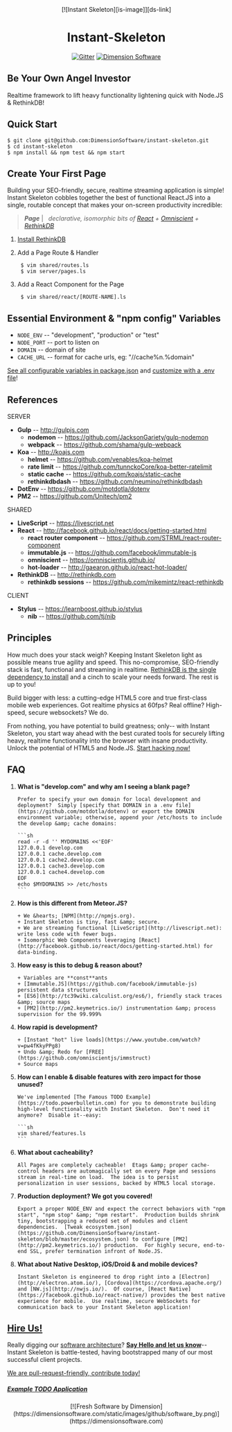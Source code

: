 <center>
[![Instant Skeleton][is-image]][ds-link]

Instant-Skeleton
================
[![Gitter][gitter-image]][gitter-link] [![Dimension Software][html5-image]][ds-link]
</center>

Be Your Own Angel Investor
--------------------------
Realtime framework to lift heavy functionality lightening quick with Node.JS &amp; RethinkDB!

## Quick Start

    $ git clone git@github.com:DimensionSoftware/instant-skeleton.git
    $ cd instant-skeleton
    $ npm install && npm test && npm start

## Create Your First Page

Building your SEO-friendly, secure, realtime streaming application is simple!  Instant Skeleton cobbles together the best of functional React.JS into a single, routable concept that makes your on-screen productivity incredible:

>  ***Page*** | &nbsp; *declarative, isomorphic bits of
[React](http://facebook.github.io/react/docs/getting-started.html) + [Omniscient](https://omniscientjs.github.io/) + [RethinkDB](http://www.rethinkdb.com/api/javascript/)*

1. [Install RethinkDB](http://rethinkdb.com/docs/install/)

2. Add a Page Route &amp; Handler

        $ vim shared/routes.ls
        $ vim server/pages.ls

3. Add a React Component for the Page

        $ vim shared/react/[ROUTE-NAME].ls

## Essential Environment &amp; "npm config" Variables
* `NODE_ENV`  -- "development", "production" or "test"
* `NODE_PORT` -- port to listen on
* `DOMAIN`    -- domain of site
* `CACHE_URL` -- format for cache urls, eg: "//cache%n.%domain"

[See all configurable variables in package.json](https://github.com/DimensionSoftware/instant-skeleton/blob/master/package.json#L50-L87) and [customize with a .env file](https://github.com/motdotla/dotenv)!

## References

SERVER

* **Gulp** -- http://gulpjs.com
    * **nodemon** --  https://github.com/JacksonGariety/gulp-nodemon
    * **webpack** -- https://github.com/shama/gulp-webpack
* **Koa** -- http://koajs.com
    * **helmet** -- https://github.com/venables/koa-helmet
    * **rate limit** -- https://github.com/tunnckoCore/koa-better-ratelimit
    * **static cache** -- https://github.com/koajs/static-cache
    * **rethinkdbdash** -- https://github.com/neumino/rethinkdbdash
* **DotEnv** -- https://github.com/motdotla/dotenv
* **PM2** -- https://github.com/Unitech/pm2

SHARED

* **LiveScript** -- https://livescript.net
* **React** -- http://facebook.github.io/react/docs/getting-started.html
    * **react router component** -- https://github.com/STRML/react-router-component
    * **immutable.js** -- https://github.com/facebook/immutable-js
    * **omniscient** -- https://omniscientjs.github.io/
    * **hot-loader** -- http://gaearon.github.io/react-hot-loader/
* **RethinkDB** -- http://rethinkdb.com
    * **rethinkdb sessions** -- https://github.com/mikemintz/react-rethinkdb

CLIENT

* **Stylus** -- https://learnboost.github.io/stylus
    * **nib** -- https://github.com/tj/nib

## Principles

How much does your stack weigh?  Keeping Instant Skeleton light as possible means true agility and speed.  This no-compromise, SEO-friendly stack is fast, functional and streaming in realtime.  [RethinkDB is the single dependency to install](http://rethinkdb.com/docs/install/) and a cinch to scale your needs forward.  The rest is up to you!

Build bigger with less: a cutting-edge HTML5 core and true first-class mobile web experiences.  Got realtime physics at 60fps?  Real offline?  High-speed, secure websockets?  We do.

From nothing, you have potential to build greatness; only-- with Instant Skeleton, you start way ahead with the best
curated tools for securely lifting heavy, realtime functionality into the browser with insane productivity.  Unlock the
potential of HTML5 and Node.JS.  [Start hacking now!](https://github.com/DimensionSoftware/instant-skeleton/fork)

## FAQ

1. **What is "develop.com" and why am I seeing a blank page?**

       Prefer to specify your own domain for local development and deployment?  Simply [specify that DOMAIN in a .env file](https://github.com/motdotla/dotenv) or export the DOMAIN environment variable; otherwise, append your /etc/hosts to include the develop &amp; cache domains:

       ```sh
       read -r -d '' MYDOMAINS <<'EOF'
       127.0.0.1 develop.com
       127.0.0.1 cache.develop.com
       127.0.0.1 cache2.develop.com
       127.0.0.1 cache3.develop.com
       127.0.0.1 cache4.develop.com
       EOF
       echo $MYDOMAINS >> /etc/hosts
       ```

2. **How is this different from Meteor.JS?**

       + We &hearts; [NPM](http://npmjs.org).
       + Instant Skeleton is tiny, fast &amp; secure.
       + We are streaming functional [LiveScript](http://livescript.net): write less code with fewer bugs.
       + Isomorphic Web Components leveraging [React](http://facebook.github.io/react/docs/getting-started.html) for data-binding.

3. **How easy is this to debug &amp; reason about?**

       + Variables are **const**ants
       + [Immutable.JS](https://github.com/facebook/immutable-js) persistent data structures
       + [ES6](http://tc39wiki.calculist.org/es6/), friendly stack traces &amp; source maps
       + [PM2](http://pm2.keymetrics.io/) instrumentation &amp; process supervision for the 99.999%

4. **How rapid is development?**

       + [Instant "hot" live loads](https://www.youtube.com/watch?v=pw4fKkyPPg8)
       + Undo &amp; Redo for [FREE](https://github.com/omniscientjs/immstruct)
       + Source maps

5. **How can I enable &amp; disable features with zero impact for those unused?**

       We've implemented [The Famous TODO Example](https://todo.powerbulletin.com) for you to demonstrate building high-level functionality with Instant Skeleton.  Don't need it anymore?  Disable it--easy:

       ```sh
       vim shared/features.ls
       ```

6. **What about cacheability?**

       All Pages are completely cacheable!  Etags &amp; proper cache-control headers are automagically set on every Page and sessions stream in real-time on load.  The idea is to persist personalization in user sessions, backed by HTML5 local storage.


7. **Production deployment?  We got you covered!**

       Export a proper NODE_ENV and expect the correct behaviors with "npm start", "npm stop" &amp; "npm restart".  Production builds shrink tiny, bootstrapping a reduced set of modules and client dependencies.  [Tweak ecosystem.json](https://github.com/DimensionSoftware/instant-skeleton/blob/master/ecosystem.json) to configure [PM2](http://pm2.keymetrics.io/) production.  For highly secure, end-to-end SSL, prefer termination infront of Node.JS.


8. **What about Native Desktop, iOS/Droid &amp; and mobile devices?**

       Instant Skeleton is engineered to drop right into a [Electron](http://electron.atom.io/), [Cordova](https://cordova.apache.org/) and [NW.js](http://nwjs.io/).  Of course, [React Native](https://facebook.github.io/react-native/) provides the best native experience for mobile.  Use realtime, secure WebSockets for communication back to your Instant Skeleton application!

## [Hire Us!](mailto:keith@dimensionsoftware.com)

Really digging our [software architecture](https://dimensionsoftware.com)?  [**Say Hello and let us know**](mailto:keith@dimensionsoftware.com)-- Instant Skeleton is battle-tested, having bootstrapped many of our most successful client projects.

[We are pull-request-friendly, contribute today!](https://github.com/DimensionSoftware/instant-skeleton/graphs/contributors)

##### [Example TODO Application](https://todo.powerbulletin.com)

<center>
[![Fresh Software by Dimension](https://dimensionsoftware.com/static/images/github/software_by.png)](https://dimensionsoftware.com)
</center>

[ds-link]: https://dimensionsoftware.com
[is-image]: https://dimensionsoftware.com/static/images/github/skull_keys.png
[gitter-image]: https://badges.gitter.im/Join%20Chat.svg
[gitter-link]: https://gitter.im/DimensionSoftware/instant-skeleton?utm_source=badge&utm_medium=badge&utm_campaign=pr-badge&utm_content=badge
[html5-image]: http://img.shields.io/badge/HTML-5-blue.svg?style=flat
